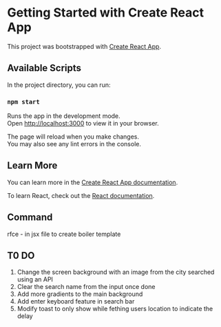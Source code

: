 # Getting Started with Create React App

This project was bootstrapped with [Create React App](https://github.com/facebook/create-react-app).

## Available Scripts

In the project directory, you can run:

### `npm start`

Runs the app in the development mode.\
Open [http://localhost:3000](http://localhost:3000) to view it in your browser.

The page will reload when you make changes.\
You may also see any lint errors in the console.

## Learn More

You can learn more in the [Create React App documentation](https://facebook.github.io/create-react-app/docs/getting-started).

To learn React, check out the [React documentation](https://reactjs.org/).



## Command
rfce - in jsx file to create boiler template


## T0 DO
1. Change the screen background with an image from the city searched using an API
2. Clear the search name from the input once done
3. Add more gradients to the main background
4. Add enter keyboard feature in search bar
5. Modify toast to only show while fething users location to indicate the delay

